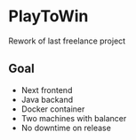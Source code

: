 # PlayToWin
Rework of last freelance project

## Goal
- Next frontend
- Java backand
- Docker container
- Two machines with balancer
- No downtime on release
